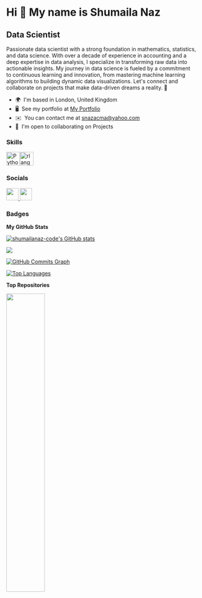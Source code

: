Hi 👋 My name is Shumaila Naz
=============================

Data Scientist
--------------

Passionate data scientist with a strong foundation in mathematics, statistics, and data science. With over a decade of experience in accounting and a deep expertise in data analysis, I specialize in transforming raw data into actionable insights. My journey in data science is fueled by a commitment to continuous learning and innovation, from mastering machine learning algorithms to building dynamic data visualizations. Let's connect and collaborate on projects that make data-driven dreams a reality. 🚀

* 🌍  I'm based in London, United Kingdom
* 🖥️  See my portfolio at [My Portfolio](http://www.shumailanaz.com/)
* ✉️  You can contact me at [snazacma@yahoo.com](mailto:snazacma@yahoo.com)
* 🤝  I'm open to collaborating on Projects

### Skills


<p align="left">
<a href="https://www.python.org/" target="_blank" rel="noreferrer"><img src="https://raw.githubusercontent.com/danielcranney/readme-generator/main/public/icons/skills/python-colored.svg" width="36" height="36" alt="Python" /></a><a href="https://www.r-project.org/" target="_blank" rel="noreferrer"><img src="https://raw.githubusercontent.com/danielcranney/readme-generator/main/public/icons/skills/rlang-colored.svg" width="36" height="36" alt="rlang" /></a>
</p>


### Socials

<p align="left"> <a href="https://www.github.com/shumailanaz-code" target="_blank" rel="noreferrer"> <picture> <source media="(prefers-color-scheme: dark)" srcset="https://raw.githubusercontent.com/danielcranney/readme-generator/main/public/icons/socials/github-dark.svg" /> <source media="(prefers-color-scheme: light)" srcset="https://raw.githubusercontent.com/danielcranney/readme-generator/main/public/icons/socials/github.svg" /> <img src="https://raw.githubusercontent.com/danielcranney/readme-generator/main/public/icons/socials/github.svg" width="32" height="32" /> </picture> </a> <a href="https://www.linkedin.com/in/shumaila-naz" target="_blank" rel="noreferrer"> <picture> <source media="(prefers-color-scheme: dark)" srcset="https://raw.githubusercontent.com/danielcranney/readme-generator/main/public/icons/socials/linkedin-dark.svg" /> <source media="(prefers-color-scheme: light)" srcset="https://raw.githubusercontent.com/danielcranney/readme-generator/main/public/icons/socials/linkedin.svg" /> <img src="https://raw.githubusercontent.com/danielcranney/readme-generator/main/public/icons/socials/linkedin.svg" width="32" height="32" /> </picture> </a></p>

### Badges

<b>My GitHub Stats</b>

<a href="http://www.github.com/shumailanaz-code"><img src="https://github-readme-stats.vercel.app/api?username=shumailanaz-code&show_icons=true&hide=&count_private=true&title_color=0891b2&text_color=ffffff&icon_color=0891b2&bg_color=1c1917&hide_border=true&show_icons=true" alt="shumailanaz-code's GitHub stats" /></a>

<a href="http://www.github.com/shumailanaz-code"><img src="https://github-readme-streak-stats.herokuapp.com/?user=shumailanaz-code&stroke=ffffff&background=1c1917&ring=0891b2&fire=0891b2&currStreakNum=ffffff&currStreakLabel=0891b2&sideNums=ffffff&sideLabels=ffffff&dates=ffffff&hide_border=true" /></a>

<a href="http://www.github.com/shumailanaz-code"><img src="https://github-readme-activity-graph.cyclic.app/graph?username=shumailanaz-code&bg_color=1c1917&color=ffffff&line=0891b2&point=ffffff&area_color=1c1917&area=true&hide_border=true&custom_title=GitHub%20Commits%20Graph" alt="GitHub Commits Graph" /></a>

<a href="https://github.com/shumailanaz-code" align="left"><img src="https://github-readme-stats.vercel.app/api/top-langs/?username=shumailanaz-code&langs_count=10&title_color=0891b2&text_color=ffffff&icon_color=0891b2&bg_color=1c1917&hide_border=true&locale=en&custom_title=Top%20%Languages" alt="Top Languages" /></a>

<b>Top Repositories</b>

<div width="100%" align="center"><a href="https://github.com/shumailanaz-code/shumailanaz-code" align="left"><img align="left" width="45%" src="https://github-readme-stats.vercel.app/api/pin/?username=shumailanaz-code&repo=shumailanaz-code&title_color=0891b2&text_color=ffffff&icon_color=0891b2&bg_color=1c1917&hide_border=true&locale=en" /></a></div><br /><br /><br /><br /><br /><br /><br />
